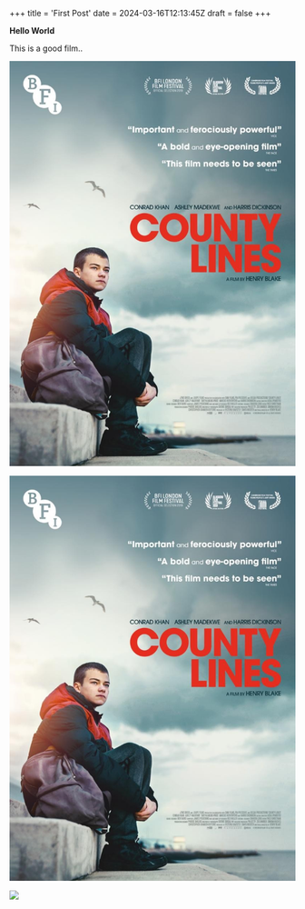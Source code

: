 +++
title = 'First Post'
date = 2024-03-16T12:13:45Z
draft = false
+++

**Hello World**

This is a good film..


![](/assets/images/county-lines_cover.jpeg)

![](/assets/images/county-lines_cover.jpeg)

![](/images/county-lines_cover.jpeg)
